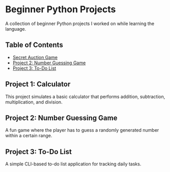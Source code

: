 # Beginner Python Projects

A collection of beginner Python projects I worked on while learning the language.

## Table of Contents
- [Secret Auction Game](#secret-auction-game)
- [Project 2: Number Guessing Game](#project-2-number-guessing-game)
- [Project 3: To-Do List](#project-3-to-do-list)

## Project 1: Calculator
This project simulates a basic calculator that performs addition, subtraction, multiplication, and division.

## Project 2: Number Guessing Game
A fun game where the player has to guess a randomly generated number within a certain range.

## Project 3: To-Do List
A simple CLI-based to-do list application for tracking daily tasks.

